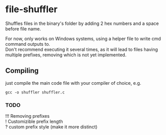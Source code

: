 # file-shuffler
Shuffles files in the binary's folder by adding 2 hex numbers and a space before file name.  

For now, only works on Windows systems, using a helper file to write cmd command outputs to.  
Don't recommend executing it several times, as it will lead to files having multiple prefixes, removing which is not yet implemented.

## Compiling
just compile the main code file with your compiler of choice, e.g.
```
gcc -o shuffler shuffler.c
```

### TODO
!!! Removing prefixes  
! Customizible prefix length  
? custom prefix style (make it more distinct)  
